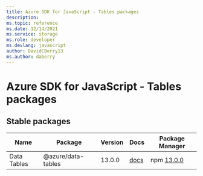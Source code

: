 ```yaml
---
title: Azure SDK for JavaScript - Tables packages
description: 
ms.topic: reference
ms.date: 12/14/2021
ms.service: storage
ms.role: developer
ms.devlang: javascript
author: DavidCBerry13
ms.author: daberry
---
```


# Azure SDK for JavaScript - Tables packages

## Stable packages

| Name                  | Package              | Version          | Docs                   | Package Manager                |
|-----------------------|----------------------|------------------|------------------------|--------------------------------|
| Data Tables | @azure/data-tables | 13.0.0 | [docs](/azure/javascript/sdk/sdk-demo2/tables/data-tables/azure-data-tables/stable)  | npm [13.0.0](https://www.npmjs.com/package/%40azure%2Fdata-tables) |
 

 


 
